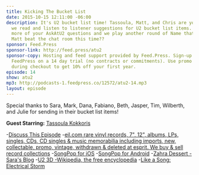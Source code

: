 ```yaml
---
title: Kicking The Bucket List
date: 2015-10-15 12:11:00 -06:00
description: It's U2 bucket list time! Tassoula, Matt, and Chris are your hosts as
  we read and listen to listener suggestions for U2 bucket list items.  We also answer
  more of your AskAtU2 questions and we play another round of Name that Song.  Will
  Matt beat the chat room this time??
sponsor: Feed.Press
sponsor-link: http://feed.press/atu2
sponsor-copy: Hosting and feed support provided by Feed.Press. Sign-up today and try
  FeedPress on a 14 day trial (no contracts or commitments). Use promo code "atu2"
  during checkout to get 10% off your first year.
episode: 14
show: atu2
mp3: http://podcasts-1.feedpress.co/12572/atu2-14.mp3
layout: episode
---
```


Special thanks to Sara, Mark, Dana, Fabiano, Beth, Jasper, Tim, Wilberth, and Julie for sending in their bucket list items!


**Guest Starring:**
[Tassoula Kokkoris](/people/Tassoula-Kokkoris)


-[Discuss This Episode](https://www.reddit.com/r/Goodstuff_fm/comments/3ow1wa/the_atu2_podcast_14_kicking_the_bucket_list/)
-[eil.com rare vinyl records, 7", 12", albums, LPs, singles, CDs, CD singles & music memorabilia including imports, new, collectable, promo, vintage, withdrawn & deleted at esprit. We buy & sell record collections](http://eil.com/)
-[SongPop for iOS](https://geo.itunes.apple.com/ca/app/songpop/id518042655?mt=8&at=10l4Ki)
-[SongPop for Android](https://play.google.com/store/apps/details?id=air.com.freshplanet.games.SongPop2)
-[Zahra Dessert -Sara's Blog](http://zaharadessert.blogspot.co.nz)
-[U2 3D -Wikipedia, the free encyclopedia](https://en.wikipedia.org/wiki/U2_3D)
-[Like a Song: Electrical Storm](http://www.atu2.com/news/like-a-song-electrical-storm.html)
